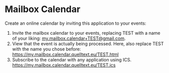 Mailbox Calendar
================

Create an online calendar by inviting this application to your events:
1. Invite the mailbox calendar to your events, replacing TEST with a
   name of your liking:
   [my.mailbox.calendar+TEST@gmail.com](mailto:my.mailbox.calendar+test@gmail.com).
2. View that the event is actually being processed. Here, also replace
   TEST with the name you chose before:  
   https://my.mailbox.calendar.quelltext.eu/TEST.html
3. Subscribe to the calendar with any application using ICS.  
   https://my.mailbox.calendar.quelltext.eu/TEST.ics


